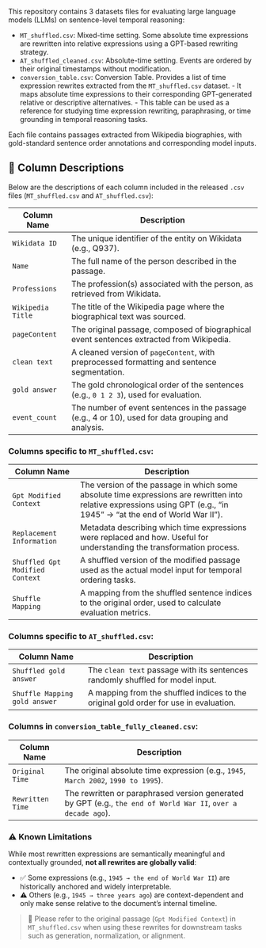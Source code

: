 This repository contains 3 datasets files for evaluating large language models (LLMs) on sentence-level temporal reasoning:

- `MT_shuffled.csv`: Mixed-time setting. Some absolute time expressions are rewritten into relative expressions using a GPT-based rewriting strategy.
- `AT_shuffled_cleaned.csv`: Absolute-time setting. Events are ordered by their original timestamps without modification.
- `conversion_table.csv`: Conversion Table. Provides a list of time expression rewrites extracted from the `MT_shuffled.csv` dataset. 
                          - It maps absolute time expressions to their corresponding GPT-generated relative or descriptive alternatives. 
                          - This table can be used as a reference for studying time expression rewriting, paraphrasing, or time grounding in temporal reasoning tasks.
  
Each file contains passages extracted from Wikipedia biographies, with gold-standard sentence order annotations and corresponding model inputs.

## 📑 Column Descriptions

Below are the descriptions of each column included in the released `.csv` files (`MT_shuffled.csv` and `AT_shuffled.csv`):

| Column Name                         | Description |
|------------------------------------|-------------|
| `Wikidata ID`                      | The unique identifier of the entity on Wikidata (e.g., Q937). |
| `Name`                             | The full name of the person described in the passage. |
| `Professions`                      | The profession(s) associated with the person, as retrieved from Wikidata. |
| `Wikipedia Title`                  | The title of the Wikipedia page where the biographical text was sourced. |
| `pageContent`                      | The original passage, composed of biographical event sentences extracted from Wikipedia. |
| `clean text`                       | A cleaned version of `pageContent`, with preprocessed formatting and sentence segmentation. |
| `gold answer`                      | The gold chronological order of the sentences (e.g., `0 1 2 3`), used for evaluation. |
| `event_count`                      | The number of event sentences in the passage (e.g., 4 or 10), used for data grouping and analysis. |

### Columns specific to `MT_shuffled.csv`:

| Column Name                         | Description |
|------------------------------------|-------------|
| `Gpt Modified Context`             | The version of the passage in which some absolute time expressions are rewritten into relative expressions using GPT (e.g., “in 1945” → “at the end of World War II”). |
| `Replacement Information`          | Metadata describing which time expressions were replaced and how. Useful for understanding the transformation process. |
| `Shuffled Gpt Modified Context`    | A shuffled version of the modified passage used as the actual model input for temporal ordering tasks. |
| `Shuffle Mapping`                  | A mapping from the shuffled sentence indices to the original order, used to calculate evaluation metrics. |

### Columns specific to `AT_shuffled.csv`:

| Column Name                         | Description |
|------------------------------------|-------------|
| `Shuffled gold answer`             | The `clean text` passage with its sentences randomly shuffled for model input. |
| `Shuffle Mapping gold answer`      | A mapping from the shuffled indices to the original gold order for use in evaluation. |


### Columns in `conversion_table_fully_cleaned.csv`:

| Column Name     | Description |
|------------------|-------------|
| `Original Time`  | The original absolute time expression (e.g., `1945`, `March 2002`, `1990 to 1995`). |
| `Rewritten Time` | The rewritten or paraphrased version generated by GPT (e.g., `the end of World War II`, `over a decade ago`). |

### ⚠️ Known Limitations

While most rewritten expressions are semantically meaningful and contextually grounded, **not all rewrites are globally valid**:

- ✅ Some expressions (e.g., `1945 → the end of World War II`) are historically anchored and widely interpretable.
- ⚠️ Others (e.g., `1945 → three years ago`) are context-dependent and only make sense relative to the document’s internal timeline.

> 📌 Please refer to the original passage (`Gpt Modified Context`) in `MT_shuffled.csv` when using these rewrites for downstream tasks such as generation, normalization, or alignment.